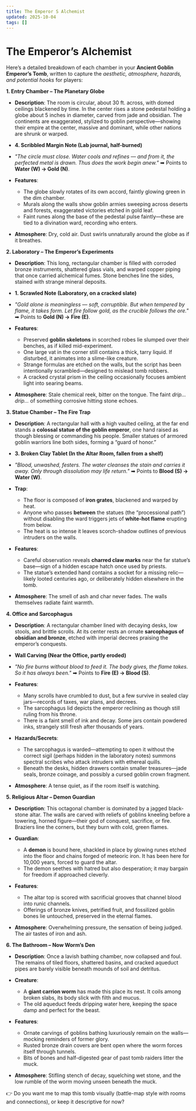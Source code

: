 ```yaml
---
title: The Emperor S Alchemist
updated: 2025-10-04
tags: []
---
```


# The Emperor’s Alchemist

Here’s a detailed breakdown of each chamber in your **Ancient Goblin Emperor’s Tomb**, written to capture the *aesthetic, atmosphere, hazards, and potential hooks* for players:

**1. Entry Chamber – The Planetary Globe**

* **Description**: The room is circular, about 30 ft. across, with domed ceilings blackened by time. In the center rises a stone pedestal holding a globe about 5 inches in diameter, carved from jade and obsidian. The continents are exaggerated, stylized to goblin perspective—showing their empire at the center, massive and dominant, while other nations are shrunk or warped.

* **4. Scribbled Margin Note (Lab journal, half-burned)**

* *"The circle must close. Water cools and refines — and from it, the perfected metal is drawn.
Thus does the work begin anew."*
➡ Points to **Water (W) → Gold (N)**.

* **Features**:
    * The globe slowly rotates of its own accord, faintly glowing green in the dim chamber.
    * Murals along the walls show goblin armies sweeping across deserts and forests, exaggerated victories etched in gold leaf.
    * Faint runes along the base of the pedestal pulse faintly—these are tied to a divination ward, recording who enters.

* **Atmosphere**: Dry, cold air. Dust swirls unnaturally around the globe as if it breathes.

**2. Laboratory – The Emperor’s Experiments**

* **Description**: This long, rectangular chamber is filled with corroded bronze instruments, shattered glass vials, and warped copper piping that once carried alchemical fumes. Stone benches line the sides, stained with strange mineral deposits.

* **1. Scrawled Note (Laboratory, on a cracked slate)**

* *"Gold alone is meaningless — soft, corruptible. But when tempered by flame, it takes form.
Let fire follow gold, as the crucible follows the ore."*
➡ Points to **Gold (N) → Fire (E)**.

* **Features**:
    * Preserved **goblin skeletons** in scorched robes lie slumped over their benches, as if killed mid-experiment.
    * One large vat in the corner still contains a thick, tarry liquid. If disturbed, it animates into a slime-like creature.
    * Strange formulas are etched on the walls, but the script has been intentionally scrambled—designed to mislead tomb robbers.
    * A cracked crystal prism in the ceiling occasionally focuses ambient light into searing beams.

* **Atmosphere**: Stale chemical reek, bitter on the tongue. The faint *drip… drip…* of something corrosive hitting stone echoes.

**3. Statue Chamber – The Fire Trap**

* **Description**: A rectangular hall with a high vaulted ceiling, at the far end stands a **colossal statue of the goblin emperor**, one hand raised as though blessing or commanding his people. Smaller statues of armored goblin warriors line both sides, forming a “guard of honor.”

* **3. Broken Clay Tablet (In the Altar Room, fallen from a shelf)**

* *"Blood, unwashed, festers. The water cleanses the stain and carries it away.
Only through dissolution may life return."*
➡ Points to **Blood (S) → Water (W)**.

* **Trap**:
    * The floor is composed of **iron grates**, blackened and warped by heat.
    * Anyone who passes **between** the statues (the “processional path”) without disabling the ward triggers jets of **white-hot flame** erupting from below.
    * The heat is so intense it leaves scorch-shadow outlines of previous intruders on the walls.

* **Features**:
    * Careful observation reveals **charred claw marks** near the far statue’s base—sign of a hidden escape hatch once used by priests.
    * The statue’s extended hand contains a socket for a missing relic—likely looted centuries ago, or deliberately hidden elsewhere in the tomb.

* **Atmosphere**: The smell of ash and char never fades. The walls themselves radiate faint warmth.

**4. Office and Sarcophagus**

* **Description**: A rectangular chamber lined with decaying desks, low stools, and brittle scrolls. At its center rests an ornate **sarcophagus of obsidian and bronze**, etched with imperial decrees praising the emperor’s conquests.

* **Wall Carving (Near the Office, partly eroded)**

* *"No fire burns without blood to feed it. The body gives, the flame takes. So it has always been."*
➡ Points to **Fire (E) → Blood (S)**.

* **Features**:
    * Many scrolls have crumbled to dust, but a few survive in sealed clay jars—records of taxes, war plans, and decrees.
    * The sarcophagus lid depicts the emperor reclining as though still ruling from his throne.
    * There is a faint smell of ink and decay. Some jars contain powdered inks, strangely still fresh after thousands of years.

* **Hazards/Secrets**:
    * The sarcophagus is warded—attempting to open it without the correct sigil (perhaps hidden in the laboratory notes) summons spectral scribes who attack intruders with ethereal quills.
    * Beneath the desks, hidden drawers contain smaller treasures—jade seals, bronze coinage, and possibly a cursed goblin crown fragment.

* **Atmosphere**: A tense quiet, as if the room itself is watching.

**5. Religious Altar – Demon Guardian**

* **Description**: This octagonal chamber is dominated by a jagged black-stone altar. The walls are carved with reliefs of goblins kneeling before a towering, horned figure—their god of conquest, sacrifice, or fire. Braziers line the corners, but they burn with cold, green flames.

* **Guardian**:
    * A **demon** is bound here, shackled in place by glowing runes etched into the floor and chains forged of meteoric iron. It has been here for 10,000 years, forced to guard the altar.
    * The demon seethes with hatred but also desperation; it may bargain for freedom if approached cleverly.

* **Features**:
    * The altar top is scored with sacrificial grooves that channel blood into runic channels.
    * Offerings of bronze knives, petrified fruit, and fossilized goblin bones lie untouched, preserved in the eternal flames.

* **Atmosphere**: Overwhelming pressure, the sensation of being judged. The air tastes of iron and ash.

**6. The Bathroom – Now Worm’s Den**

* **Description**: Once a lavish bathing chamber, now collapsed and foul. The remains of tiled floors, shattered basins, and cracked aqueduct pipes are barely visible beneath mounds of soil and detritus.

* **Creature**:
    * A **giant carrion worm** has made this place its nest. It coils among broken slabs, its body slick with filth and mucus.
    * The old aqueduct feeds dripping water here, keeping the space damp and perfect for the beast.

* **Features**:
    * Ornate carvings of goblins bathing luxuriously remain on the walls—mocking reminders of former glory.
    * Rusted bronze drain covers are bent open where the worm forces itself through tunnels.
    * Bits of bones and half-digested gear of past tomb raiders litter the muck.

* **Atmosphere**: Stifling stench of decay, squelching wet stone, and the low rumble of the worm moving unseen beneath the muck.

👉 Do you want me to map this tomb visually (battle-map style with rooms and connections), or keep it descriptive for now?
